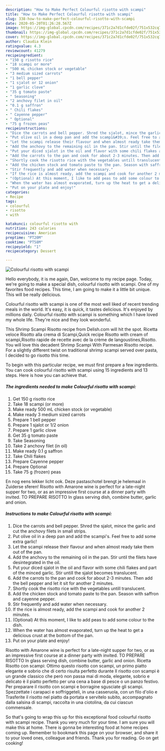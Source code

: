 ```yaml
---
description: "How to Make Perfect Colourful risotto with scampi"
title: "How to Make Perfect Colourful risotto with scampi"
slug: 338-how-to-make-perfect-colourful-risotto-with-scampi
date: 2020-05-20T01:26:28.567Z
image: https://img-global.cpcdn.com/recipes/371c2a7d1cfde02f/751x532cq70/colourful-risotto-with-scampi-recipe-main-photo.jpg
thumbnail: https://img-global.cpcdn.com/recipes/371c2a7d1cfde02f/751x532cq70/colourful-risotto-with-scampi-recipe-main-photo.jpg
cover: https://img-global.cpcdn.com/recipes/371c2a7d1cfde02f/751x532cq70/colourful-risotto-with-scampi-recipe-main-photo.jpg
author: Claudia Klein
ratingvalue: 4.3
reviewcount: 41279
recipeingredient:
- "150 g risotto rice"
- "18 scampi or more"
- "500 mL chicken stock or vegetable"
- "3 medium sized carrots"
- "1 bell pepper"
- "1 sjalot or 12 onion"
- "1 garlic clove"
- "35 g tomato paste"
- " Seasoning"
- "2 anchovy filet in oil"
- "0.1 g saffron"
- " Chili flakes"
- " Cayenne pepper"
- " Optional"
- "75 g frozen peas"
recipeinstructions:
- "Dice the carrots and bell pepper. Shred the sjalot, mince the garlic and cut the anchovy filets in small strips."
- "Put olive oil in a deep pan and add the scampi&#39;s. Feel free to add some extra garlic!"
- "Let the scampi release their flavour and when almost ready take them out of the pan."
- "Add the anchovy to the remaining oil in the pan. Stir until the filets have desintegrated in the oil."
- "Put your diced sjalot in the oil and flavor with some chili flakes and part of the minced garlic. Stir untill the sjalot becomes translucent."
- "Add the carrots to the pan and cook for about 2-3 minutes. Then add the bell pepper and let it sit for another 2 minutes."
- "Shortly cook the risotto rice with the vegetables untill translucent."
- "Add the chicken stock and tomato paste to the pan. Season with saffron and cayenne pepper."
- "Stir frequently and add water when necessary."
- "If the rice is almost ready, add the scampi and cook for another 2 minutes."
- "(Optional) At this moment, I like to add peas to add some colour to the dish."
- "When the water has almost evaporated, turn up the heat to get a delicious crust at the bottom of the pan."
- "Put on your plate and enjoy!"
categories:
- Recipe
tags:
- colourful
- risotto
- with

katakunci: colourful risotto with 
nutrition: 243 calories
recipecuisine: American
preptime: "PT20M"
cooktime: "PT58M"
recipeyield: "1"
recipecategory: Dessert

---
```



![Colourful risotto with scampi](https://img-global.cpcdn.com/recipes/371c2a7d1cfde02f/751x532cq70/colourful-risotto-with-scampi-recipe-main-photo.jpg)

Hello everybody, it is me again, Dan, welcome to my recipe page. Today, we're going to make a special dish, colourful risotto with scampi. One of my favorites food recipes. This time, I am going to make it a little bit unique. This will be really delicious.

Colourful risotto with scampi is one of the most well liked of recent trending meals in the world. It's easy, it is quick, it tastes delicious. It's enjoyed by millions daily. Colourful risotto with scampi is something which I have loved my whole life. They're nice and they look wonderful.

This Shrimp Scampi Risotto recipe from Delish.com will hit the spot. Ricetta veloce Risotto alla crema di Scampi,Quick recipe Risotto with cream of scampi,Risotto rapide de recette avec de la crème de langoustines,Risotto. You will love this decadent Shrimp Scampi With Parmesan Risotto recipe. For a slightly different twist on traditional shrimp scampi served over pasta, I decided to go risotto this time.


To begin with this particular recipe, we must first prepare a few ingredients. You can cook colourful risotto with scampi using 15 ingredients and 13 steps. Here is how you can achieve that.

<!--inarticleads1-->

##### The ingredients needed to make Colourful risotto with scampi:

1. Get 150 g risotto rice
1. Take 18 scampi (or more)
1. Make ready 500 mL chicken stock (or vegetable)
1. Make ready 3 medium sized carrots
1. Prepare 1 bell pepper
1. Prepare 1 sjalot or 1/2 onion
1. Prepare 1 garlic clove
1. Get 35 g tomato paste
1. Take  Seasoning
1. Take 2 anchovy filet (in oil)
1. Make ready 0.1 g saffron
1. Take  Chili flakes
1. Prepare  Cayenne pepper
1. Prepare  Optional
1. Take 75 g (frozen) peas


En nog eens lekker licht ook. Deze pastaschotel brengt je helemaal in Zuiderse sferen! Risotto with Amarone wine is perfect for a late-night supper for two, or as an impressive first course at a dinner party with invited. TO PREPARE RISOTTO In glass serving dish, combine butter, garlic and onion. 

<!--inarticleads2-->

##### Instructions to make Colourful risotto with scampi:

1. Dice the carrots and bell pepper. Shred the sjalot, mince the garlic and cut the anchovy filets in small strips.
1. Put olive oil in a deep pan and add the scampi&#39;s. Feel free to add some extra garlic!
1. Let the scampi release their flavour and when almost ready take them out of the pan.
1. Add the anchovy to the remaining oil in the pan. Stir until the filets have desintegrated in the oil.
1. Put your diced sjalot in the oil and flavor with some chili flakes and part of the minced garlic. Stir untill the sjalot becomes translucent.
1. Add the carrots to the pan and cook for about 2-3 minutes. Then add the bell pepper and let it sit for another 2 minutes.
1. Shortly cook the risotto rice with the vegetables untill translucent.
1. Add the chicken stock and tomato paste to the pan. Season with saffron and cayenne pepper.
1. Stir frequently and add water when necessary.
1. If the rice is almost ready, add the scampi and cook for another 2 minutes.
1. (Optional) At this moment, I like to add peas to add some colour to the dish.
1. When the water has almost evaporated, turn up the heat to get a delicious crust at the bottom of the pan.
1. Put on your plate and enjoy!


Risotto with Amarone wine is perfect for a late-night supper for two, or as an impressive first course at a dinner party with invited. TO PREPARE RISOTTO In glass serving dish, combine butter, garlic and onion. Ricetta Risotto con scampi: Ottimo questo risotto con scampi, un primo piatto elegante e sobrio che di certo risulta perfetto durante Il risotto con scampi è un grande classico che però non passa mai di moda, elegante, sobrio e delicato è il piatto perfetto per una cena a base di pesce o un panzo festivo. Per preparare il risotto con scampi e borragine sgusciate gli scampi. Spezzettate i carapaci e soffriggeteli, in una casseruola, con un filo d&#39;olio e Trasferite il risotto nel piatto da portata e servitelo subito, accompagnato dalla salsina di scampi, raccolta in una ciotolina, da cui ciascun commensale. 

So that's going to wrap this up for this exceptional food colourful risotto with scampi recipe. Thank you very much for your time. I am sure you will make this at home. There is gonna be interesting food at home recipes coming up. Remember to bookmark this page on your browser, and share it to your loved ones, colleague and friends. Thank you for reading. Go on get cooking!
